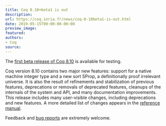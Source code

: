 ```yaml
---
title: Coq 8.10+beta1 is out
description:
url: https://coq.inria.fr/news/coq-8-10beta1-is-out.html
date: 2019-05-15T00:00:00-00:00
preview_image:
featured:
authors:
- Coq
source:
---
```



<p>The <a href="https://github.com/coq/coq/releases/tag/V8.10+beta1">first
beta release of Coq 8.10</a> is available for testing.</p>

<p>Coq version 8.10 contains two major new features: support for a native
machine integer type and a new sort SProp, a definitionally proof irrelevant
universe. It is also the result of refinements and stabilization of previous
features, deprecations or removals of deprecated features, cleanups of the
internals of the system and API, and many documentation improvements. This
release includes many user-visible changes, including deprecations and new
features. A more detailed list of changes appears in the <a href="https://coq.github.io/doc/v8.10/refman/changes.html#version-8-10">reference
manual</a>.</p>

<p>Feedback and <a href="https://github.com/coq/coq/issues">bug
reports</a> are extremely welcome.</p>

 
